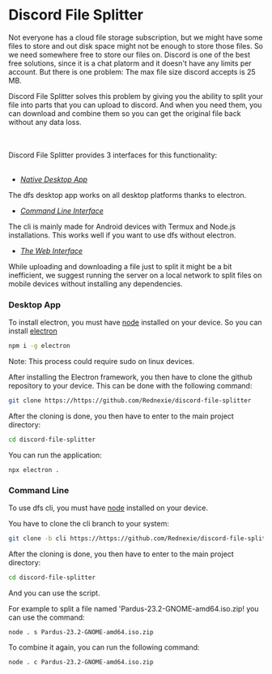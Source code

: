 # Discord File Splitter

Not everyone has a cloud file storage subscription, but we might have some files to store and out disk space might not be enough to store those files. So we need somewhere free to store our files on. Discord is one of the best free solutions, since it is a chat platorm and it doesn't have any limits per account. But there is one problem: The max file size discord accepts is 25 MB.


Discord File Splitter solves this problem by giving you the ability to split your file into parts that you can upload to discord. And when you need them, you can download and combine them so you can get the original file back without any data loss.

<br><br>Discord File Splitter provides 3 interfaces for this functionality: <br><br>

- [*Native Desktop App*](#desktop-app) 

  
The dfs desktop app works on all desktop platforms thanks to electron.
- [*Command Line Interface*](#cli)

  
The cli is mainly made for Android devices with Termux and Node.js installations. This works well if you want to use dfs without electron.
- [*The Web Interface*](#web)


While uploading and downloading a file just to split it might be a bit inefficient, we suggest running the server on a local network to split files on mobile devices without installing any dependencies.



### Desktop App

To install electron, you must have [node](https://nodejs.org) installed on your device. So you can install [electron](https://electronjs.org/)
```bash
npm i -g electron
```


Note: This process could require sudo on linux devices.



After installing the Electron framework, you then have to clone the github repository to your device. This can be done with the following command:

```bash
git clone https://https://github.com/Rednexie/discord-file-splitter
```

After the cloning is done, you then have to enter to the main project directory:

```bash
cd discord-file-splitter
```

You can run the application: 

```
npx electron .
```



### Command Line 

To use dfs cli, you must have [node](https://nodejs.org) installed on your device.


You have to clone the cli branch to your system:

```bash
git clone -b cli https://https://github.com/Rednexie/discord-file-splitter
```

After the cloning is done, you then have to enter to the main project directory:

```bash
cd discord-file-splitter
```

And you can use the script.



For example to split a file named 'Pardus-23.2-GNOME-amd64.iso.zip! you can use the command:

```
node . s Pardus-23.2-GNOME-amd64.iso.zip
```


To combine it again, you can run the following command:

```bash
node . c Pardus-23.2-GNOME-amd64.iso.zip
```
